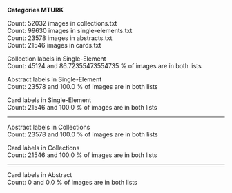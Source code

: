 **Categories MTURK**

Count:  52032 images in collections.txt<br/>
Count:  99630 images in single-elements.txt<br/>
Count:  23578 images in abstracts.txt<br/>
Count:  21546 images in cards.txt<br/>

Collection labels in Single-Element<br/>
Count:  45124  and  86.72355473554735 %  of images are in both lists<br/>

Abstract labels in Single-Element<br/>
Count:  23578  and  100.0 %  of images are in both lists<br/>

Card labels in Single-Element<br/>
Count:  21546  and  100.0 %  of images are in both lists<br/>

----------------------------------------------------------------------------------------------------

Abstract labels in Collections<br/>
Count:  23578  and  100.0 %  of images are in both lists<br/>

Card labels in Collections<br/>
Count:  21546  and  100.0 %  of images are in both lists<br/>

----------------------------------------------------------------------------------------------------

Card labels in Abstract<br/>
Count:  0  and  0.0 %  of images are in both lists<br/>
